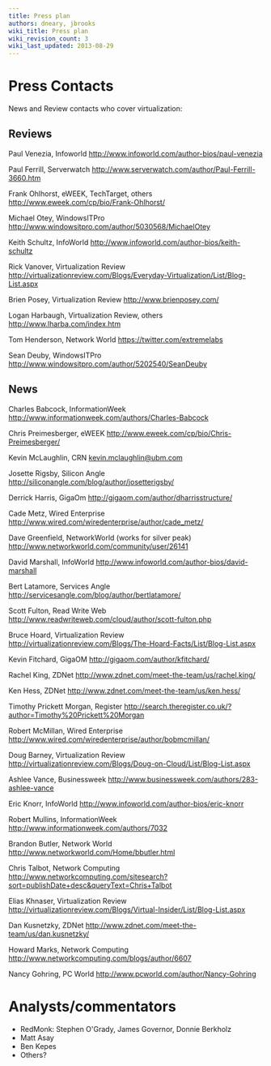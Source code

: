 ```yaml
---
title: Press plan
authors: dneary, jbrooks
wiki_title: Press plan
wiki_revision_count: 3
wiki_last_updated: 2013-08-29
---
```


# Press Contacts

News and Review contacts who cover virtualization:

## Reviews

Paul Venezia, Infoworld <http://www.infoworld.com/author-bios/paul-venezia>

Paul Ferrill, Serverwatch <http://www.serverwatch.com/author/Paul-Ferrill-3660.htm>

Frank Ohlhorst, eWEEK, TechTarget, others <http://www.eweek.com/cp/bio/Frank-Ohlhorst/>

Michael Otey, WindowsITPro <http://www.windowsitpro.com/author/5030568/MichaelOtey>

Keith Schultz, InfoWorld <http://www.infoworld.com/author-bios/keith-schultz>

Rick Vanover, Virtualization Review <http://virtualizationreview.com/Blogs/Everyday-Virtualization/List/Blog-List.aspx>

Brien Posey, Virtualization Review <http://www.brienposey.com/>

Logan Harbaugh, Virtualization Review, others <http://www.lharba.com/index.htm>

Tom Henderson, Network World <https://twitter.com/extremelabs>

Sean Deuby, WindowsITPro <http://www.windowsitpro.com/author/5202540/SeanDeuby>

## News

Charles Babcock, InformationWeek <http://www.informationweek.com/authors/Charles-Babcock>

Chris Preimesberger, eWEEK <http://www.eweek.com/cp/bio/Chris-Preimesberger/>

Kevin McLaughlin, CRN kevin.mclaughlin@ubm.com

Josette Rigsby, Silicon Angle <http://siliconangle.com/blog/author/josetterigsby/>

Derrick Harris, GigaOm <http://gigaom.com/author/dharrisstructure/>

Cade Metz, Wired Enterprise <http://www.wired.com/wiredenterprise/author/cade_metz/>

Dave Greenfield, NetworkWorld (works for silver peak) <http://www.networkworld.com/community/user/26141>

David Marshall, InfoWorld <http://www.infoworld.com/author-bios/david-marshall>

Bert Latamore, Services Angle <http://servicesangle.com/blog/author/bertlatamore/>

Scott Fulton, Read Write Web <http://www.readwriteweb.com/cloud/author/scott-fulton.php>

Bruce Hoard, Virtualization Review <http://virtualizationreview.com/Blogs/The-Hoard-Facts/List/Blog-List.aspx>

Kevin Fitchard, GigaOM <http://gigaom.com/author/kfitchard/>

Rachel King, ZDNet <http://www.zdnet.com/meet-the-team/us/rachel.king/>

Ken Hess, ZDNet <http://www.zdnet.com/meet-the-team/us/ken.hess/>

Timothy Prickett Morgan, Register <http://search.theregister.co.uk/?author=Timothy%20Prickett%20Morgan>

Robert McMillan, Wired Enterprise <http://www.wired.com/wiredenterprise/author/bobmcmillan/>

Doug Barney, Virtualization Review <http://virtualizationreview.com/Blogs/Doug-on-Cloud/List/Blog-List.aspx>

Ashlee Vance, Businessweek <http://www.businessweek.com/authors/283-ashlee-vance>

Eric Knorr, InfoWorld <http://www.infoworld.com/author-bios/eric-knorr>

Robert Mullins, InformationWeek <http://www.informationweek.com/authors/7032>

Brandon Butler, Network World <http://www.networkworld.com/Home/bbutler.html>

Chris Talbot, Network Computing <http://www.networkcomputing.com/sitesearch?sort=publishDate+desc&queryText=Chris+Talbot>

Elias Khnaser, Virtualization Review <http://virtualizationreview.com/Blogs/Virtual-Insider/List/Blog-List.aspx>

Dan Kusnetzky, ZDNet <http://www.zdnet.com/meet-the-team/us/dan.kusnetzky/>

Howard Marks, Network Computing <http://www.networkcomputing.com/blogs/author/6607>

Nancy Gohring, PC World <http://www.pcworld.com/author/Nancy-Gohring>

# Analysts/commentators

*   RedMonk: Stephen O'Grady, James Governor, Donnie Berkholz
*   Matt Asay
*   Ben Kepes
*   Others?

